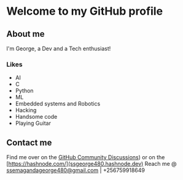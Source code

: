 
# Welcome to my GitHub profile

## About me
I'm George, a Dev and a Tech enthusiast! 

### Likes
* AI
* C
* Python
* ML
* Embedded systems and Robotics
* Hacking
* Handsome code
* Playing Guitar

## Contact me
Find me over on the [GitHub Community Discussions](https://github.com/Ssemaganda-George)) or on the [https://hashnode.com/](ssgeorge480.hashnode.dev)
Reach me @ ssemagandageorge480@gmail.com | +256759918649

<!---
Ssemaganda-George/Ssemaganda-George is a ✨ special ✨ repository because its `README.md` (this file) appears on your GitHub profile.
You can click the Preview link to take a look at your changes.
--->
